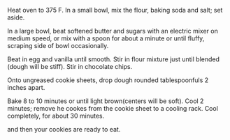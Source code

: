 Heat oven to 375 F. In a small bowl, mix the flour, baking soda and salt; set aside.

In a large bowl, beat softened butter and sugars with an electric mixer on medium speed, or mix with a spoon for about a minute or until fluffy, scraping side of bowl occasionally.

Beat in egg and vanilla until smooth. Stir in flour mixture just until blended (dough will be stiff). Stir in chocolate chips.

Onto ungreased cookie sheets, drop dough rounded tablespoonfuls 2 inches apart.

Bake 8 to 10 minutes or until light brown(centers will be soft). Cool 2 minutes; remove he cookes from the cookie sheet to a cooling rack. Cool completely, for about 30 minutes. 

and then your cookies are ready to eat.
